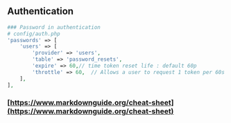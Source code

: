 ## Authentication

```php
### Password in authentication
# config/auth.php
'passwords' => [
    'users' => [
        'provider' => 'users',
        'table' => 'password_resets',
        'expire' => 60,// time token reset life : default 60p
        'throttle' => 60,  // Allows a user to request 1 token per 60s seconds
    ],
],
```
### [https://www.markdownguide.org/cheat-sheet](https://www.markdownguide.org/cheat-sheet)

